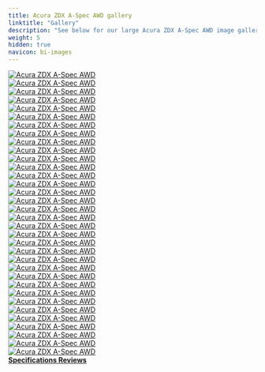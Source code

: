 ```yaml
---
title: Acura ZDX A-Spec AWD gallery
linktitle: "Gallery"
description: "See below for our large Acura ZDX A-Spec AWD image gallery. Click pictures for high-resolution versions."
weight: 5
hidden: true
navicon: bi-images
---
```

<!-- markdownlint-disable MD033 -->
<div class="row" id ="my-gallery">
	<div class="pswp-grid-item col-6 col-md-4">
		<a href="https://media.evkx.net/multimedia/models/acura/zdx/zdx_a-spec_awd/cameramirror_1.jpg"
data-pswp-src="https://media.evkx.net/multimedia/models/acura/zdx/zdx_a-spec_awd/cameramirror_1.jpg"
data-pswp-width="3000"
data-pswp-height="1985" 
target="_blank">
			<img src="https://media.evkx.net/multimedia/models/acura/zdx/zdx_a-spec_awd/cameramirror_1_xst.jpg" alt="Acura ZDX A-Spec AWD" class="img-fluid " />
		</a>
	</div>
	<div class="pswp-grid-item col-6 col-md-4">
		<a href="https://media.evkx.net/multimedia/models/acura/zdx/zdx_a-spec_awd/charging_1.jpg"
data-pswp-src="https://media.evkx.net/multimedia/models/acura/zdx/zdx_a-spec_awd/charging_1.jpg"
data-pswp-width="3000"
data-pswp-height="2250" 
target="_blank">
			<img src="https://media.evkx.net/multimedia/models/acura/zdx/zdx_a-spec_awd/charging_1_xst.jpg" alt="Acura ZDX A-Spec AWD" class="img-fluid " />
		</a>
	</div>
	<div class="pswp-grid-item col-6 col-md-4">
		<a href="https://media.evkx.net/multimedia/models/acura/zdx/zdx_a-spec_awd/detail_1.jpg"
data-pswp-src="https://media.evkx.net/multimedia/models/acura/zdx/zdx_a-spec_awd/detail_1.jpg"
data-pswp-width="3000"
data-pswp-height="2000" 
target="_blank">
			<img src="https://media.evkx.net/multimedia/models/acura/zdx/zdx_a-spec_awd/detail_1_xst.jpg" alt="Acura ZDX A-Spec AWD" class="img-fluid " />
		</a>
	</div>
	<div class="pswp-grid-item col-6 col-md-4">
		<a href="https://media.evkx.net/multimedia/models/acura/zdx/zdx_a-spec_awd/exterior_1.jpg"
data-pswp-src="https://media.evkx.net/multimedia/models/acura/zdx/zdx_a-spec_awd/exterior_1.jpg"
data-pswp-width="3000"
data-pswp-height="2000" 
target="_blank">
			<img src="https://media.evkx.net/multimedia/models/acura/zdx/zdx_a-spec_awd/exterior_1_xst.jpg" alt="Acura ZDX A-Spec AWD" class="img-fluid " />
		</a>
	</div>
	<div class="pswp-grid-item col-6 col-md-4">
		<a href="https://media.evkx.net/multimedia/models/acura/zdx/zdx_a-spec_awd/exterior_2.jpg"
data-pswp-src="https://media.evkx.net/multimedia/models/acura/zdx/zdx_a-spec_awd/exterior_2.jpg"
data-pswp-width="3000"
data-pswp-height="2000" 
target="_blank">
			<img src="https://media.evkx.net/multimedia/models/acura/zdx/zdx_a-spec_awd/exterior_2_xst.jpg" alt="Acura ZDX A-Spec AWD" class="img-fluid " />
		</a>
	</div>
	<div class="pswp-grid-item col-6 col-md-4">
		<a href="https://media.evkx.net/multimedia/models/acura/zdx/zdx_a-spec_awd/exterior_3.jpg"
data-pswp-src="https://media.evkx.net/multimedia/models/acura/zdx/zdx_a-spec_awd/exterior_3.jpg"
data-pswp-width="3000"
data-pswp-height="1999" 
target="_blank">
			<img src="https://media.evkx.net/multimedia/models/acura/zdx/zdx_a-spec_awd/exterior_3_xst.jpg" alt="Acura ZDX A-Spec AWD" class="img-fluid " />
		</a>
	</div>
	<div class="pswp-grid-item col-6 col-md-4">
		<a href="https://media.evkx.net/multimedia/models/acura/zdx/zdx_a-spec_awd/exterior_6.jpg"
data-pswp-src="https://media.evkx.net/multimedia/models/acura/zdx/zdx_a-spec_awd/exterior_6.jpg"
data-pswp-width="3000"
data-pswp-height="2250" 
target="_blank">
			<img src="https://media.evkx.net/multimedia/models/acura/zdx/zdx_a-spec_awd/exterior_6_xst.jpg" alt="Acura ZDX A-Spec AWD" class="img-fluid " />
		</a>
	</div>
	<div class="pswp-grid-item col-6 col-md-4">
		<a href="https://media.evkx.net/multimedia/models/acura/zdx/zdx_a-spec_awd/frontseats_1.jpg"
data-pswp-src="https://media.evkx.net/multimedia/models/acura/zdx/zdx_a-spec_awd/frontseats_1.jpg"
data-pswp-width="3000"
data-pswp-height="1997" 
target="_blank">
			<img src="https://media.evkx.net/multimedia/models/acura/zdx/zdx_a-spec_awd/frontseats_1_xst.jpg" alt="Acura ZDX A-Spec AWD" class="img-fluid " />
		</a>
	</div>
	<div class="pswp-grid-item col-6 col-md-4">
		<a href="https://media.evkx.net/multimedia/models/acura/zdx/zdx_a-spec_awd/frontseats_2.jpg"
data-pswp-src="https://media.evkx.net/multimedia/models/acura/zdx/zdx_a-spec_awd/frontseats_2.jpg"
data-pswp-width="3000"
data-pswp-height="2250" 
target="_blank">
			<img src="https://media.evkx.net/multimedia/models/acura/zdx/zdx_a-spec_awd/frontseats_2_xst.jpg" alt="Acura ZDX A-Spec AWD" class="img-fluid " />
		</a>
	</div>
	<div class="pswp-grid-item col-6 col-md-4">
		<a href="https://media.evkx.net/multimedia/models/acura/zdx/zdx_a-spec_awd/frontseats_3.jpg"
data-pswp-src="https://media.evkx.net/multimedia/models/acura/zdx/zdx_a-spec_awd/frontseats_3.jpg"
data-pswp-width="3000"
data-pswp-height="2137" 
target="_blank">
			<img src="https://media.evkx.net/multimedia/models/acura/zdx/zdx_a-spec_awd/frontseats_3_xst.jpg" alt="Acura ZDX A-Spec AWD" class="img-fluid " />
		</a>
	</div>
	<div class="pswp-grid-item col-6 col-md-4">
		<a href="https://media.evkx.net/multimedia/models/acura/zdx/zdx_a-spec_awd/headlights_1.jpg"
data-pswp-src="https://media.evkx.net/multimedia/models/acura/zdx/zdx_a-spec_awd/headlights_1.jpg"
data-pswp-width="3000"
data-pswp-height="2000" 
target="_blank">
			<img src="https://media.evkx.net/multimedia/models/acura/zdx/zdx_a-spec_awd/headlights_1_xst.jpg" alt="Acura ZDX A-Spec AWD" class="img-fluid " />
		</a>
	</div>
	<div class="pswp-grid-item col-6 col-md-4">
		<a href="https://media.evkx.net/multimedia/models/acura/zdx/zdx_a-spec_awd/headlights_2.jpg"
data-pswp-src="https://media.evkx.net/multimedia/models/acura/zdx/zdx_a-spec_awd/headlights_2.jpg"
data-pswp-width="3000"
data-pswp-height="2250" 
target="_blank">
			<img src="https://media.evkx.net/multimedia/models/acura/zdx/zdx_a-spec_awd/headlights_2_xst.jpg" alt="Acura ZDX A-Spec AWD" class="img-fluid " />
		</a>
	</div>
	<div class="pswp-grid-item col-6 col-md-4">
		<a href="https://media.evkx.net/multimedia/models/acura/zdx/zdx_a-spec_awd/headlights_3.jpg"
data-pswp-src="https://media.evkx.net/multimedia/models/acura/zdx/zdx_a-spec_awd/headlights_3.jpg"
data-pswp-width="3000"
data-pswp-height="2249" 
target="_blank">
			<img src="https://media.evkx.net/multimedia/models/acura/zdx/zdx_a-spec_awd/headlights_3_xst.jpg" alt="Acura ZDX A-Spec AWD" class="img-fluid " />
		</a>
	</div>
	<div class="pswp-grid-item col-6 col-md-4">
		<a href="https://media.evkx.net/multimedia/models/acura/zdx/zdx_a-spec_awd/interior_1.jpg"
data-pswp-src="https://media.evkx.net/multimedia/models/acura/zdx/zdx_a-spec_awd/interior_1.jpg"
data-pswp-width="3000"
data-pswp-height="1687" 
target="_blank">
			<img src="https://media.evkx.net/multimedia/models/acura/zdx/zdx_a-spec_awd/interior_1_xst.jpg" alt="Acura ZDX A-Spec AWD" class="img-fluid " />
		</a>
	</div>
	<div class="pswp-grid-item col-6 col-md-4">
		<a href="https://media.evkx.net/multimedia/models/acura/zdx/zdx_a-spec_awd/interior_2.jpg"
data-pswp-src="https://media.evkx.net/multimedia/models/acura/zdx/zdx_a-spec_awd/interior_2.jpg"
data-pswp-width="3000"
data-pswp-height="1969" 
target="_blank">
			<img src="https://media.evkx.net/multimedia/models/acura/zdx/zdx_a-spec_awd/interior_2_xst.jpg" alt="Acura ZDX A-Spec AWD" class="img-fluid " />
		</a>
	</div>
	<div class="pswp-grid-item col-6 col-md-4">
		<a href="https://media.evkx.net/multimedia/models/acura/zdx/zdx_a-spec_awd/interior_3.jpg"
data-pswp-src="https://media.evkx.net/multimedia/models/acura/zdx/zdx_a-spec_awd/interior_3.jpg"
data-pswp-width="3000"
data-pswp-height="2000" 
target="_blank">
			<img src="https://media.evkx.net/multimedia/models/acura/zdx/zdx_a-spec_awd/interior_3_xst.jpg" alt="Acura ZDX A-Spec AWD" class="img-fluid " />
		</a>
	</div>
	<div class="pswp-grid-item col-6 col-md-4">
		<a href="https://media.evkx.net/multimedia/models/acura/zdx/zdx_a-spec_awd/interior_4.jpg"
data-pswp-src="https://media.evkx.net/multimedia/models/acura/zdx/zdx_a-spec_awd/interior_4.jpg"
data-pswp-width="2000"
data-pswp-height="1126" 
target="_blank">
			<img src="https://media.evkx.net/multimedia/models/acura/zdx/zdx_a-spec_awd/interior_4_xst.jpg" alt="Acura ZDX A-Spec AWD" class="img-fluid " />
		</a>
	</div>
	<div class="pswp-grid-item col-6 col-md-4">
		<a href="https://media.evkx.net/multimedia/models/acura/zdx/zdx_a-spec_awd/interior_5.jpg"
data-pswp-src="https://media.evkx.net/multimedia/models/acura/zdx/zdx_a-spec_awd/interior_5.jpg"
data-pswp-width="2000"
data-pswp-height="1126" 
target="_blank">
			<img src="https://media.evkx.net/multimedia/models/acura/zdx/zdx_a-spec_awd/interior_5_xst.jpg" alt="Acura ZDX A-Spec AWD" class="img-fluid " />
		</a>
	</div>
	<div class="pswp-grid-item col-6 col-md-4">
		<a href="https://media.evkx.net/multimedia/models/acura/zdx/zdx_a-spec_awd/interior_6.jpg"
data-pswp-src="https://media.evkx.net/multimedia/models/acura/zdx/zdx_a-spec_awd/interior_6.jpg"
data-pswp-width="2000"
data-pswp-height="1126" 
target="_blank">
			<img src="https://media.evkx.net/multimedia/models/acura/zdx/zdx_a-spec_awd/interior_6_xst.jpg" alt="Acura ZDX A-Spec AWD" class="img-fluid " />
		</a>
	</div>
	<div class="pswp-grid-item col-6 col-md-4">
		<a href="https://media.evkx.net/multimedia/models/acura/zdx/zdx_a-spec_awd/interior_7.jpg"
data-pswp-src="https://media.evkx.net/multimedia/models/acura/zdx/zdx_a-spec_awd/interior_7.jpg"
data-pswp-width="2000"
data-pswp-height="1126" 
target="_blank">
			<img src="https://media.evkx.net/multimedia/models/acura/zdx/zdx_a-spec_awd/interior_7_xst.jpg" alt="Acura ZDX A-Spec AWD" class="img-fluid " />
		</a>
	</div>
	<div class="pswp-grid-item col-6 col-md-4">
		<a href="https://media.evkx.net/multimedia/models/acura/zdx/zdx_a-spec_awd/interior_8.jpg"
data-pswp-src="https://media.evkx.net/multimedia/models/acura/zdx/zdx_a-spec_awd/interior_8.jpg"
data-pswp-width="2000"
data-pswp-height="1126" 
target="_blank">
			<img src="https://media.evkx.net/multimedia/models/acura/zdx/zdx_a-spec_awd/interior_8_xst.jpg" alt="Acura ZDX A-Spec AWD" class="img-fluid " />
		</a>
	</div>
	<div class="pswp-grid-item col-6 col-md-4">
		<a href="https://media.evkx.net/multimedia/models/acura/zdx/zdx_a-spec_awd/interior_9.jpg"
data-pswp-src="https://media.evkx.net/multimedia/models/acura/zdx/zdx_a-spec_awd/interior_9.jpg"
data-pswp-width="2000"
data-pswp-height="1126" 
target="_blank">
			<img src="https://media.evkx.net/multimedia/models/acura/zdx/zdx_a-spec_awd/interior_9_xst.jpg" alt="Acura ZDX A-Spec AWD" class="img-fluid " />
		</a>
	</div>
	<div class="pswp-grid-item col-6 col-md-4">
		<a href="https://media.evkx.net/multimedia/models/acura/zdx/zdx_a-spec_awd/main_1.jpg"
data-pswp-src="https://media.evkx.net/multimedia/models/acura/zdx/zdx_a-spec_awd/main_1.jpg"
data-pswp-width="3000"
data-pswp-height="1758" 
target="_blank">
			<img src="https://media.evkx.net/multimedia/models/acura/zdx/zdx_a-spec_awd/main_1_xst.jpg" alt="Acura ZDX A-Spec AWD" class="img-fluid " />
		</a>
	</div>
	<div class="pswp-grid-item col-6 col-md-4">
		<a href="https://media.evkx.net/multimedia/models/acura/zdx/zdx_a-spec_awd/mobileapp_1.jpg"
data-pswp-src="https://media.evkx.net/multimedia/models/acura/zdx/zdx_a-spec_awd/mobileapp_1.jpg"
data-pswp-width="3000"
data-pswp-height="2249" 
target="_blank">
			<img src="https://media.evkx.net/multimedia/models/acura/zdx/zdx_a-spec_awd/mobileapp_1_xst.jpg" alt="Acura ZDX A-Spec AWD" class="img-fluid " />
		</a>
	</div>
	<div class="pswp-grid-item col-6 col-md-4">
		<a href="https://media.evkx.net/multimedia/models/acura/zdx/zdx_a-spec_awd/mobileapp_2.jpg"
data-pswp-src="https://media.evkx.net/multimedia/models/acura/zdx/zdx_a-spec_awd/mobileapp_2.jpg"
data-pswp-width="3000"
data-pswp-height="2000" 
target="_blank">
			<img src="https://media.evkx.net/multimedia/models/acura/zdx/zdx_a-spec_awd/mobileapp_2_xst.jpg" alt="Acura ZDX A-Spec AWD" class="img-fluid " />
		</a>
	</div>
	<div class="pswp-grid-item col-6 col-md-4">
		<a href="https://media.evkx.net/multimedia/models/acura/zdx/zdx_a-spec_awd/screens_1.jpg"
data-pswp-src="https://media.evkx.net/multimedia/models/acura/zdx/zdx_a-spec_awd/screens_1.jpg"
data-pswp-width="3000"
data-pswp-height="1687" 
target="_blank">
			<img src="https://media.evkx.net/multimedia/models/acura/zdx/zdx_a-spec_awd/screens_1_xst.jpg" alt="Acura ZDX A-Spec AWD" class="img-fluid " />
		</a>
	</div>
	<div class="pswp-grid-item col-6 col-md-4">
		<a href="https://media.evkx.net/multimedia/models/acura/zdx/zdx_a-spec_awd/screens_2.jpg"
data-pswp-src="https://media.evkx.net/multimedia/models/acura/zdx/zdx_a-spec_awd/screens_2.jpg"
data-pswp-width="3000"
data-pswp-height="2250" 
target="_blank">
			<img src="https://media.evkx.net/multimedia/models/acura/zdx/zdx_a-spec_awd/screens_2_xst.jpg" alt="Acura ZDX A-Spec AWD" class="img-fluid " />
		</a>
	</div>
	<div class="pswp-grid-item col-6 col-md-4">
		<a href="https://media.evkx.net/multimedia/models/acura/zdx/zdx_a-spec_awd/screens_3.jpg"
data-pswp-src="https://media.evkx.net/multimedia/models/acura/zdx/zdx_a-spec_awd/screens_3.jpg"
data-pswp-width="2729"
data-pswp-height="2046" 
target="_blank">
			<img src="https://media.evkx.net/multimedia/models/acura/zdx/zdx_a-spec_awd/screens_3_xst.jpg" alt="Acura ZDX A-Spec AWD" class="img-fluid " />
		</a>
	</div>
	<div class="pswp-grid-item col-6 col-md-4">
		<a href="https://media.evkx.net/multimedia/models/acura/zdx/zdx_a-spec_awd/screens_4.jpg"
data-pswp-src="https://media.evkx.net/multimedia/models/acura/zdx/zdx_a-spec_awd/screens_4.jpg"
data-pswp-width="3000"
data-pswp-height="2250" 
target="_blank">
			<img src="https://media.evkx.net/multimedia/models/acura/zdx/zdx_a-spec_awd/screens_4_xst.jpg" alt="Acura ZDX A-Spec AWD" class="img-fluid " />
		</a>
	</div>
	<div class="pswp-grid-item col-6 col-md-4">
		<a href="https://media.evkx.net/multimedia/models/acura/zdx/zdx_a-spec_awd/screens_5.jpg"
data-pswp-src="https://media.evkx.net/multimedia/models/acura/zdx/zdx_a-spec_awd/screens_5.jpg"
data-pswp-width="3000"
data-pswp-height="1595" 
target="_blank">
			<img src="https://media.evkx.net/multimedia/models/acura/zdx/zdx_a-spec_awd/screens_5_xst.jpg" alt="Acura ZDX A-Spec AWD" class="img-fluid " />
		</a>
	</div>
	<div class="pswp-grid-item col-6 col-md-4">
		<a href="https://media.evkx.net/multimedia/models/acura/zdx/zdx_a-spec_awd/speaker_1.jpg"
data-pswp-src="https://media.evkx.net/multimedia/models/acura/zdx/zdx_a-spec_awd/speaker_1.jpg"
data-pswp-width="3000"
data-pswp-height="1687" 
target="_blank">
			<img src="https://media.evkx.net/multimedia/models/acura/zdx/zdx_a-spec_awd/speaker_1_xst.jpg" alt="Acura ZDX A-Spec AWD" class="img-fluid " />
		</a>
	</div>
	<div class="pswp-grid-item col-6 col-md-4">
		<a href="https://media.evkx.net/multimedia/models/acura/zdx/zdx_a-spec_awd/speaker_2.jpg"
data-pswp-src="https://media.evkx.net/multimedia/models/acura/zdx/zdx_a-spec_awd/speaker_2.jpg"
data-pswp-width="3000"
data-pswp-height="2249" 
target="_blank">
			<img src="https://media.evkx.net/multimedia/models/acura/zdx/zdx_a-spec_awd/speaker_2_xst.jpg" alt="Acura ZDX A-Spec AWD" class="img-fluid " />
		</a>
	</div>
	<div class="pswp-grid-item col-6 col-md-4">
		<a href="https://media.evkx.net/multimedia/models/acura/zdx/zdx_a-spec_awd/trunk_1.jpg"
data-pswp-src="https://media.evkx.net/multimedia/models/acura/zdx/zdx_a-spec_awd/trunk_1.jpg"
data-pswp-width="3000"
data-pswp-height="2000" 
target="_blank">
			<img src="https://media.evkx.net/multimedia/models/acura/zdx/zdx_a-spec_awd/trunk_1_xst.jpg" alt="Acura ZDX A-Spec AWD" class="img-fluid " />
		</a>
	</div>
	<div class="pswp-grid-item col-6 col-md-4">
		<a href="https://media.evkx.net/multimedia/models/acura/zdx/zdx_a-spec_awd/wheels_1.jpg"
data-pswp-src="https://media.evkx.net/multimedia/models/acura/zdx/zdx_a-spec_awd/wheels_1.jpg"
data-pswp-width="1200"
data-pswp-height="800" 
target="_blank">
			<img src="https://media.evkx.net/multimedia/models/acura/zdx/zdx_a-spec_awd/wheels_1_xst.jpg" alt="Acura ZDX A-Spec AWD" class="img-fluid " />
		</a>
	</div>
</div>
<script type="module">
  import PhotoSwipeLightbox from '/js/photoswipe-lightbox.esm.js';
    const lightbox = new PhotoSwipeLightbox({
       gallery: '#my-gallery',
        children: 'a',
        pswpModule: () => import('/js/photoswipe.esm.js')
    });
lightbox.init();
</script>
<div class="mt-3 mb-3">
<a href="../specifications/" class="text-decoration-none text-black">
<strong><i class="bi-arrow-left"></i> Specifications </strong>
</a>
<a href="../reviews/" class="text-decoration-none text-black float-end">
<strong>Reviews <i class="bi-arrow-right"></i></strong>
</a>
</div>
